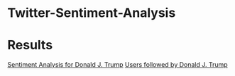 # Twitter-Sentiment-Analysis





# Results
[Sentiment Analysis for Donald J. Trump](http://18.237.90.86:5000/realdonaldtrump)
[Users followed by Donald J. Trump](http://18.237.90.86:5000/following/realdonaldtrump)



